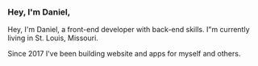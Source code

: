 ### Hey, I'm Daniel,  
Hey, I'm Daniel, a front-end developer with back-end skills. I"m currently living in St. Louis, Missouri. 

Since 2017 I've been building website and apps for myself and others.


